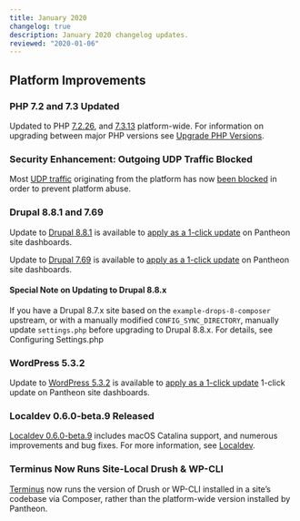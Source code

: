 ```yaml
---
title: January 2020
changelog: true
description: January 2020 changelog updates.
reviewed: "2020-01-06"
---
```


## Platform Improvements
### PHP 7.2 and 7.3 Updated
Updated to PHP [7.2.26](https://www.php.net/ChangeLog-7.php#7.2.26), and [7.3.13](https://www.php.net/ChangeLog-7.php#7.3.13) platform-wide. For information on upgrading between major PHP versions see [Upgrade PHP Versions](/guides/php/php-versions).

<!-- excerpt -->

### Security Enhancement: Outgoing UDP Traffic Blocked
Most [UDP traffic](https://en.wikipedia.org/wiki/User_Datagram_Protocol) originating from the platform has now [been blocked](/guides/platform-considerations/platform-security#udp) in order to prevent platform abuse.

### Drupal 8.8.1 and 7.69
Update to [Drupal 8.8.1](https://www.drupal.org/project/drupal/releases/8.8.1) is available to [apply as a 1-click update](/core-updates) on Pantheon site dashboards.

Update to [Drupal 7.69](https://www.drupal.org/project/drupal/releases/7.69) is available to [apply as a 1-click update](/core-updates) on Pantheon site dashboards.

#### Special Note on Updating to Drupal 8.8.x 
If you have a Drupal 8.7.x site based on the  `example-drops-8-composer` upstream, or with a manually modified `CONFIG_SYNC_DIRECTORY`, manually update `settings.php` before upgrading to Drupal 8.8.x. For details, see Configuring Settings.php

### WordPress 5.3.2
Update to [WordPress 5.3.2](https://wordpress.org/news/2019/12/wordpress-5-3-2-maintenance-release/) is available to [apply as a 1-click update](/core-updates) 1-click update on Pantheon site dashboards.

### Localdev 0.6.0-beta.9 Released
[Localdev 0.6.0-beta.9](https://pantheon.io/localdev) includes macOS Catalina support, and numerous improvements and bug fixes. For more information, see [Localdev](https://pantheon.io/localdev).

### Terminus Now Runs Site-Local Drush & WP-CLI 
[Terminus](/terminus) now runs the version of Drush or WP-CLI installed in a site’s codebase via Composer, rather than the platform-wide version installed by Pantheon. 
